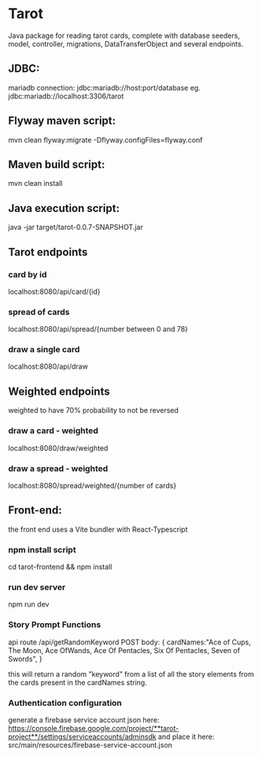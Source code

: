 # Tarot

Java package for reading tarot cards, complete with database seeders, model, controller, migrations, DataTransferObject and several endpoints.

## JDBC:

mariadb connection:
jdbc:mariadb://host:port/database
eg.
jdbc:mariadb://localhost:3306/tarot

## Flyway maven script:

mvn clean flyway:migrate -Dflyway.configFiles=flyway.conf

## Maven build script:

mvn clean install

## Java execution script:

java -jar target/tarot-0.0.7-SNAPSHOT.jar

## Tarot endpoints

### card by id

localhost:8080/api/card/{id}

### spread of cards

localhost:8080/api/spread/{number between 0 and 78}

### draw a single card

localhost:8080/api/draw

## Weighted endpoints

weighted to have 70% probability to not be reversed

### draw a card - weighted

localhost:8080/draw/weighted

### draw a spread - weighted

localhost:8080/spread/weighted/{number of cards}

## Front-end:

the front end uses a Vite bundler with React-Typescript

### npm install script

cd tarot-frontend && npm install

### run dev server

npm run dev

### Story Prompt Functions

api route /api/getRandomKeyword
POST
body:
{
cardNames:"Ace of Cups, The Moon, Ace OfWands, Ace Of Pentacles, Six Of Pentacles, Seven of Swords",
}

this will return a random "keyword" from a list of all the story elements from the cards present in the cardNames string.

### Authentication configuration

generate a firebase service account json here:
https://console.firebase.google.com/project/**tarot-project**/settings/serviceaccounts/adminsdk
and place it here:
src/main/resources/firebase-service-account.json
